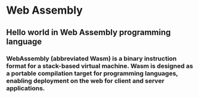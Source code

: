 # Web Assembly
## Hello world in Web Assembly programming language

### WebAssembly (abbreviated Wasm) is a binary instruction format for a stack-based virtual machine. Wasm is designed as a portable compilation target for programming languages, enabling deployment on the web for client and server applications.